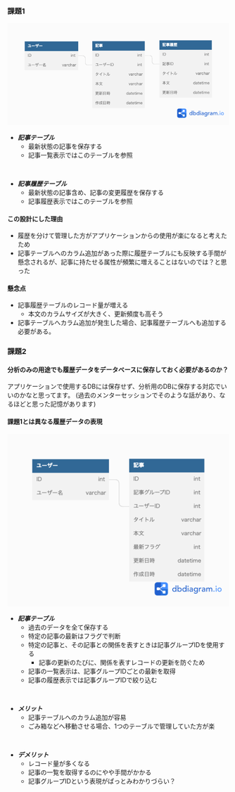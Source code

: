 ### 課題1
![](./work/db-modeling5_1.png)

- ***記事テーブル***
  - 最新状態の記事を保存する
  - 記事一覧表示ではこのテーブルを参照
<br>

- ***記事履歴テーブル***
  - 最新状態の記事含め、記事の変更履歴を保存する
  - 記事履歴表示ではこのテーブルを参照

#### この設計にした理由
- 履歴を分けて管理した方がアプリケーションからの使用が楽になると考えたため
- 記事テーブルへのカラム追加があった際に履歴テーブルにも反映する手間が懸念されるが、記事に持たせる属性が頻繁に増えることはないのでは？と思った

#### 懸念点
  - 記事履歴テーブルのレコード量が増える
    - 本文のカラムサイズが大きく、更新頻度も高そう
  - 記事テーブルへカラム追加が発生した場合、記事履歴テーブルへも追加する必要がある。


### 課題2
#### 分析のみの用途でも履歴データをデータベースに保存しておく必要があるのか？
アプリケーションで使用するDBには保存せず、分析用のDBに保存する対応でいいのかなと思ってます。
(過去のメンターセッションでそのような話があり、なるほどと思った記憶があります)

#### 課題1とは異なる履歴データの表現
![](./work/db-modeling5_2.png)

- ***記事テーブル***
  - 過去のデータを全て保存する
  - 特定の記事の最新はフラグで判断
  - 特定の記事と、その記事との関係を表すときは記事グループIDを使用する
    - 記事の更新のたびに、関係を表すレコードの更新を防ぐため
  - 記事の一覧表示は、記事グループIDごとの最新を取得
  - 記事の履歴表示では記事グループIDで絞り込む
<br>

- ***メリット***
  - 記事テーブルへのカラム追加が容易
  - ごみ箱などへ移動させる場合、1つのテーブルで管理していた方が楽
<br>

- ***デメリット***
  - レコード量が多くなる
  - 記事の一覧を取得するのにやや手間がかかる
  - 記事グループIDという表現がぱっとみわかりづらい？
